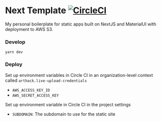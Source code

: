 # Next Template [![CircleCI](https://circleci.com/gh/possibilities/next-template.svg?style=svg&circle-token=17a30cf0854f5d3d09a525ef6782db9cc8bd1b37)](https://circleci.com/gh/possibilities/next-template)

My personal boilerplate for static apps built on NextJS and MaterialUI with deployment to AWS S3.

### Develop

```
yarn dev
```

### Deploy

Set up environment variables in Circle CI in an organization-level context called `arthack.live-upload-credentials`

* `AWS_ACCESS_KEY_ID`
* `AWS_SECRET_ACCESS_KEY`

Set up environment variable in Circle CI in the project settings

* `SUBDOMAIN`: The subdomain to use for the static site
